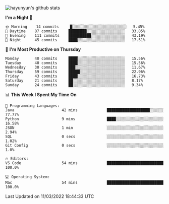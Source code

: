 
![hayunyun's github stats](https://github-readme-stats.vercel.app/api?username=hayunyun&show_icons=true)


<!--START_SECTION:waka-->
**I'm a Night 🦉** 

```text
🌞 Morning    14 commits     █░░░░░░░░░░░░░░░░░░░░░░░░   5.45% 
🌆 Daytime    87 commits     ████████░░░░░░░░░░░░░░░░░   33.85% 
🌃 Evening    111 commits    ██████████░░░░░░░░░░░░░░░   43.19% 
🌙 Night      45 commits     ████░░░░░░░░░░░░░░░░░░░░░   17.51%

```
📅 **I'm Most Productive on Thursday** 

```text
Monday       40 commits     ████░░░░░░░░░░░░░░░░░░░░░   15.56% 
Tuesday      40 commits     ████░░░░░░░░░░░░░░░░░░░░░   15.56% 
Wednesday    30 commits     ███░░░░░░░░░░░░░░░░░░░░░░   11.67% 
Thursday     59 commits     █████░░░░░░░░░░░░░░░░░░░░   22.96% 
Friday       43 commits     ████░░░░░░░░░░░░░░░░░░░░░   16.73% 
Saturday     21 commits     ██░░░░░░░░░░░░░░░░░░░░░░░   8.17% 
Sunday       24 commits     ██░░░░░░░░░░░░░░░░░░░░░░░   9.34%

```


📊 **This Week I Spent My Time On** 

```text
💬 Programming Languages: 
Java                     42 mins             ███████████████████░░░░░░   77.77% 
Python                   9 mins              ████░░░░░░░░░░░░░░░░░░░░░   16.58% 
JSON                     1 min               ░░░░░░░░░░░░░░░░░░░░░░░░░   2.94% 
SQL                      0 secs              ░░░░░░░░░░░░░░░░░░░░░░░░░   1.02% 
Git Config               0 secs              ░░░░░░░░░░░░░░░░░░░░░░░░░   1.0%

🔥 Editors: 
VS Code                  54 mins             █████████████████████████   100.0%

💻 Operating System: 
Mac                      54 mins             █████████████████████████   100.0%

```


 Last Updated on 11/03/2022 18:44:33 UTC
<!--END_SECTION:waka-->

<!--
**hayunyun/hayunyun** is a ✨ _special_ ✨ repository because its `README.md` (this file) appears on your GitHub profile.

Here are some ideas to get you started:

- 🔭 I’m currently working on ...
- 🌱 I’m currently learning ...
- 👯 I’m looking to collaborate on ...
- 🤔 I’m looking for help with ...
- 💬 Ask me about ...
- 📫 How to reach me: ...
- 😄 Pronouns: ...
- ⚡ Fun fact: ...
-->
